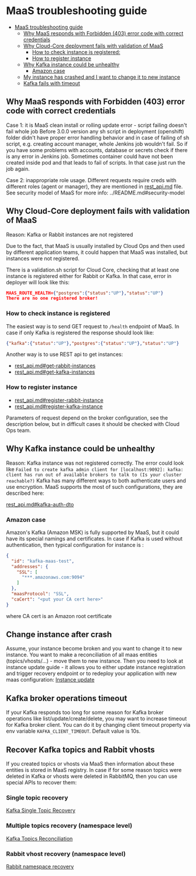 # MaaS troubleshooting guide

- [MaaS troubleshooting guide](#maas-troubleshooting-guide)
  - [Why MaaS responds with Forbidden (403) error code with correct credentials](#why-maas-responds-with-forbidden-403-error-code-with-correct-credentials)
  - [Why Cloud-Core deployment fails with validation of MaaS](#why-cloud-core-deployment-fails-with-validation-of-maas)
    - [How to check instance is registered:](#how-to-check-instance-is-registered)
    - [How to register instance](#how-to-register-instance)
  - [Why Kafka instance could be unhealthy](#why-kafka-instance-could-be-unhealthy)
    - [Amazon case](#amazon-case)
  - [My instance has crashed and I want to change it to new instance](#change-instance-after-crash)
  - [Kafka fails with timeout](#kafka-broker-operations-timeout)

## Why MaaS responds with Forbidden (403) error code with correct credentials
Case 1: it is MaaS clean install or rolling update error - script failing doesn't fail whole job
Before 3.0.0 version any sh script in deployment (openshift) folder didn't have proper error handling behavior and in case of failing of sh script, e.g. creating account manager, whole Jenkins job wouldn't fail. So if you have some problems with accounts, database or secrets check if there is any error in Jenkins job. Sometimes container could have not been created inside pod and that leads to fail of scripts. In that case just run the job again.

Case 2: inappropriate role usage. Different requests require creds with different roles (agent or manager), they are mentioned in [rest_api.md](rest_api.md) file. See security model of MaaS for more info: ../README.md#security-model

## Why Cloud-Core deployment fails with validation of MaaS

Reason: Kafka or Rabbit instances are not registered

Due to the fact, that MaaS is usually installed by Cloud Ops and then used by different application teams, it could happen that MaaS was installed, but instances were not registered.

There is a validation.sh script for Cloud Core, checking that at least one instance is registered either for Rabbit or Kafka. In that case, error in deployer will look like this:

```json
MAAS_ROUTE_HEALTH={"postgres":{"status":"UP"},"status":"UP"}
There are no one registered broker!
```

### How to check instance is registered
The easiest way is to send GET request to `/health` endpoint of MaaS.
In case if only Kafka is registered the response should look like:
```json
{"kafka":{"status":"UP"},"postgres":{"status":"UP"},"status":"UP"}
```

Another way is to use REST api to get instances:
* [rest_api.md#get-rabbit-instances](rest_api.md#get-rabbit-instances)
* [rest_api.md#get-kafka-instances](rest_api.md#get-kafka-instances)

### How to register instance

* [rest_api.md#register-rabbit-instance](rest_api.md#register-rabbit-instance)
* [rest_api.md#register-kafka-instance](rest_api.md#register-kafka-instance)

Parameters of request depend on the broker configuration, see the description below, but in difficult cases it should be checked with Cloud Ops team.

## Why Kafka instance could be unhealthy

Reason: Kafka instance was not registered correctly. The error could look like `Failed to create kafka admin client for [localhost:9092]: kafka: client has run out of available brokers to talk to (Is your cluster reachable?)`
Kafka has many different ways to both authenticate users and use encryption. MaaS supports the most of such configurations, they are described here:

[rest_api.md#kafka-auth-dto](rest_api.md#kafka-auth-dto)

### Amazon case

Amazon's Kafka (Amazon MSK) is fully supported by MaaS, but it could have its special namings and certificates. In case if Kafka is used without authentication, then typical configuration for instance is :

```json
{
  "id": "kafka-maas-test",
  "addresses": {
    "SSL": [
      "***.amazonaws.com:9094"
    ]
  },
  "maasProtocol": "SSL",
  "caCert": "<put your CA cert here>"
}
```

where CA cert is an Amazon root certificate

## Change instance after crash

Assume, your instance become broken and you want to change it to new instance. You want to make a reconciliation of all maas entities (topics/vhosts/...) - move them to new instance.
Then you need to look at instance update guide - it allows you to either update instance registration and trigger recovery endpoint or to redeploy your application with new maas configuration:
[Instance update](./maintenance.md#instance-update)

## Kafka broker operations timeout

If your Kafka responds too long for some reason for Kafka broker operations like list/update/create/delete, you may want to increase timeout for Kafka broker client. You can do it by changing client timeout property via env variable `KAFKA_CLIENT_TIMEOUT`. Default value is 10s.

## Recover Kafka topics and Rabbit vhosts

If you created topics or vhosts via MaaS then information about these entities is stored in MaaS registry. In case if for some reason topics were deleted in Kafka or vhosts were deleted in RabbitMQ, then you can use special APIs to recover them:

### Single topic recovery
[Kafka Single Topic Recovery](./rest_api.md#Kafka-Single-Topic-Recovery)

### Multiple topics recovery (namespace level)
[Kafka Topics Reconciliation](./rest_api.md#Kafka-Topics-Reconciliation)

### Rabbit vhost recovery (namespace level)
[Rabbit namespace recovery](./rest_api.md#Rabbit-namespace-recovery)


